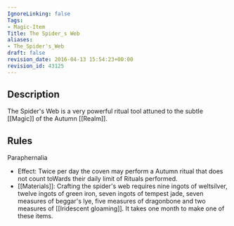 ```yaml
---
IgnoreLinking: false
Tags:
- Magic-Item
Title: The Spider_s Web
aliases:
- The_Spider's_Web
draft: false
revision_date: 2016-04-13 15:54:23+00:00
revision_id: 43125
---
```


## Description
The Spider's Web is a very powerful ritual tool attuned to the subtle [[Magic]] of the Autumn [[Realm]].
## Rules
Paraphernalia
* Effect: Twice per day the coven may perform a Autumn ritual that does not count toWards their daily limit of Rituals performed.
* [[Materials]]: Crafting the spider's web requires nine ingots of weltsilver, twelve ingots of green iron, seven ingots of tempest jade, seven measures of beggar's lye, five measures of dragonbone and two measures of [[Iridescent gloaming]]. It takes one month to make one of these items.